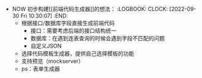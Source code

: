 - NOW 初步构建[[前端代码生成器]]的想法：
  :LOGBOOK:
  CLOCK: [2022-09-30 Fri 10:30:07]
  :END:
	- 根据接口/数据库字段直接生成前端代码
		- 接口：需要考虑后端的接口结构统一
		- 数据库：在遇到连表查询的时候会遇到字段不匹配的问题
		- 自定义JSON
	- 选择代码模板生成器，提供自己选择模板的功能
	- 支持预览（mockserver）
	- ps：表单生成器